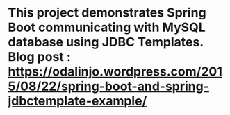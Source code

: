# This project demonstrates Spring Boot communicating with MySQL database using JDBC Templates. Blog post : https://odalinjo.wordpress.com/2015/08/22/spring-boot-and-spring-jdbctemplate-example/